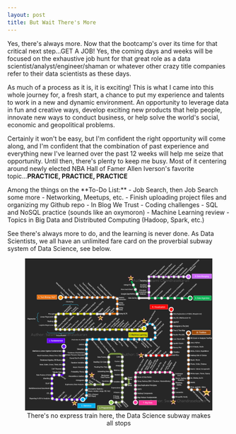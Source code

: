 ```yaml
---
layout: post
title: But Wait There's More
---
```

Yes, there's always more.  Now that the bootcamp's over its time for that critical next step...GET A JOB!  Yes, the coming days and weeks will be focused on the exhaustive job hunt for that great role as a data scientist/analyst/engineer/shaman or whatever other crazy title companies refer to their data scientists as these days.  

As much of a process as it is, it is exciting!  This is what I came into this whole journey for, a fresh start, a chance to put my experience and talents to work in a new and dynamic environment.  An opportunity to leverage data in fun and creative ways, develop exciting new products that help people, innovate new ways to conduct business, or help solve the world's social, economic and geopolitical problems.  

Certainly it won't be easy, but I'm confident the right opportunity will come along, and I'm confident that the combination of past experience and everything new I've learned over the past 12 weeks will help me seize that opportunity.  Until then, there's plenty to keep me busy.  Most of it centering around newly elected NBA Hall of Famer Allen Iverson's favorite topic...**PRACTICE, PRACTICE, PRACTICE**  
<p>
Among the things on the **To-Do List:**  
-  Job Search, then Job Search some more  
-  Networking, Meetups, etc.  
-  Finish uploading project files and organizing my Github repo  
-  In Blog We Trust  
-  Coding challenges  
-  SQL and NoSQL practice (sounds like an oxymoron)  
-  Machine Learning review  
-  Topics in Big Data and Distributed Computing (Hadoop, Spark, etc.)  
</p>

See there's always more to do, and the learning is never done.  As Data Scientists, we all have an unlimited fare card on the proverbial subway system of Data Science, see below.  
<figure class="full">
    <a href="/images/ds-metro.png"><img src="/images/ds-metro.png"></a>
    <figcaption><center>There's no express train here, the Data Science subway makes all stops</center></figcaption>
</figure>
